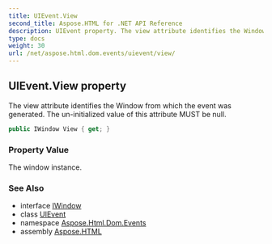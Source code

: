 ```yaml
---
title: UIEvent.View
second_title: Aspose.HTML for .NET API Reference
description: UIEvent property. The view attribute identifies the Window from which the event was generated. The un-initialized value of this attribute MUST be null
type: docs
weight: 30
url: /net/aspose.html.dom.events/uievent/view/
---
```

## UIEvent.View property

The view attribute identifies the Window from which the event was generated. The un-initialized value of this attribute MUST be null.

```csharp
public IWindow View { get; }
```

### Property Value

The window instance.

### See Also

* interface [IWindow](../../../aspose.html.window/iwindow/)
* class [UIEvent](../)
* namespace [Aspose.Html.Dom.Events](../../uievent/)
* assembly [Aspose.HTML](../../../)
